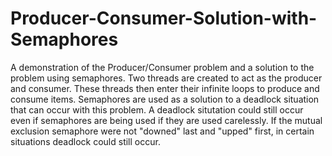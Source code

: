 # Producer-Consumer-Solution-with-Semaphores

A demonstration of the Producer/Consumer problem and a solution to the problem using semaphores. Two threads are created to act as the producer and consumer. These threads then enter their infinite loops to produce and consume items. Semaphores are used as a solution to a deadlock situation that can occur with this problem. A deadlock situtation could still occur even if semaphores are being used if they are used carelessly. If the mutual exclusion semaphore were not "downed" last and "upped" first, in certain situations deadlock could still occur.
